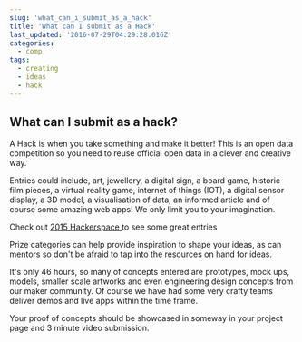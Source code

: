 ```yaml
---
slug: 'what_can_i_submit_as_a_hack'
title: 'What can I submit as a Hack'
last_updated: '2016-07-29T04:29:28.016Z'
categories:
  - comp
tags:
  - creating
  - ideas
  - hack
---
```


## What can I submit as a hack?

A Hack is when you take something and make it better! This is an open data competition so you need to reuse official open data in a clever and creative way.  

Entries could include, art, jewellery, a digital sign, a board game,  historic film pieces, a virtual reality game, internet of things (IOT), a digital sensor display, a 3D model, a visualisation of data, an informed article and of course some amazing web apps! We only limit you to your imagination.

Check out  [2015 Hackerspace ](http://2015.hackerspace.govhack.org/) to see some great entries

Prize categories can help provide inspiration to shape your ideas, as can mentors so don't be afraid to tap into the resources on hand for ideas.

It's only 46 hours, so many of concepts entered are prototypes, mock ups,  models, smaller scale artworks and even engineering design concepts from our maker community.   Of course we have had some very crafty teams deliver demos and live apps within the time frame. 

Your proof of concepts should be showcased in someway in your project page and  3 minute video submission.


